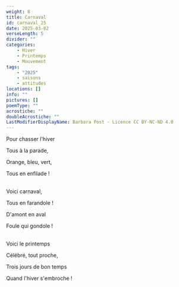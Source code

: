 ```yaml
---
weight: 8
title: Carnaval
id: carnaval_25
date: 2025-03-02
verseLength: 5
divider: ""
categories:
    - Hiver
    - Printemps
    - Mouvement
tags:
    - "2025"
    - saisons
    - attitudes
locations: []
info: ""
pictures: []
poemType: ""
acrostiche: ""
doubleAcrostiche: ""
LastModifierDisplayName: Barbara Post - Licence CC BY-NC-ND 4.0
---
```

Pour chasser l'hiver

Tous à la parade,

Orange, bleu, vert,

Tous en enfilade !

 \
Voici carnaval,

Tous en farandole !

D'amont en aval

Foule qui gondole !

 \
Voici le printemps

Célébré, tout proche,

Trois jours de bon temps

Quand l'hiver s'embroche !
